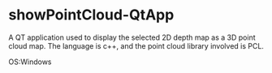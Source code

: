 # showPointCloud-QtApp
A QT application used to display the selected 2D depth map as a 3D point cloud map. The language is c++, and the point cloud library involved is PCL.

OS:Windows
